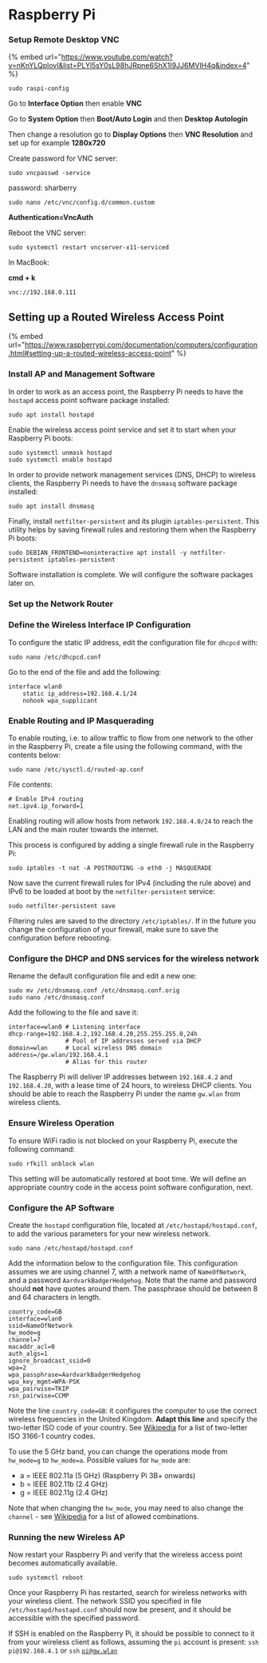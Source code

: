 # Raspberry Pi



### Setup Remote Desktop VNC

{% embed url="https://www.youtube.com/watch?v=nKnYLQplovI&list=PLYl5sY0sL98hJRpne6ShX1I9JJ6MVIH4q&index=4" %}

`sudo raspi-config`

Go to **Interface Option** then enable **VNC**

Go to **System Option** then **Boot/Auto Login** and then **Desktop Autologin**&#x20;

Then change a resolution go to **Display Options** then **VNC Resolution** and set up for example **1280x720**

Create password for VNC server:

`sudo vncpasswd -service`

password: sharberry

`sudo nano /etc/vnc/config.d/common.custom`

**Authentication=VncAuth**

Reboot the VNC server:

`sudo systemctl restart vncserver-x11-serviced`

In MacBook:

**cmd + k**&#x20;

`vnc://192.168.0.111`

## Setting up a Routed Wireless Access Point

{% embed url="https://www.raspberrypi.com/documentation/computers/configuration.html#setting-up-a-routed-wireless-access-point" %}

### Install AP and Management Software <a href="#software-install" id="software-install"></a>

In order to work as an access point, the Raspberry Pi needs to have the `hostapd` access point software package installed:

```
sudo apt install hostapd
```

Enable the wireless access point service and set it to start when your Raspberry Pi boots:

```
sudo systemctl unmask hostapd
sudo systemctl enable hostapd
```

In order to provide network management services (DNS, DHCP) to wireless clients, the Raspberry Pi needs to have the `dnsmasq` software package installed:

```
sudo apt install dnsmasq
```

Finally, install `netfilter-persistent` and its plugin `iptables-persistent`. This utility helps by saving firewall rules and restoring them when the Raspberry Pi boots:

```
sudo DEBIAN_FRONTEND=noninteractive apt install -y netfilter-persistent iptables-persistent
```

Software installation is complete. We will configure the software packages later on.

### Set up the Network Router

### Define the Wireless Interface IP Configuration

To configure the static IP address, edit the configuration file for `dhcpcd` with:

```
sudo nano /etc/dhcpcd.conf
```

Go to the end of the file and add the following:

```
interface wlan0
    static ip_address=192.168.4.1/24
    nohook wpa_supplicant
```

### Enable Routing and IP Masquerading

To enable routing, i.e. to allow traffic to flow from one network to the other in the Raspberry Pi, create a file using the following command, with the contents below:

```
sudo nano /etc/sysctl.d/routed-ap.conf
```

File contents:

```
# Enable IPv4 routing
net.ipv4.ip_forward=1
```

Enabling routing will allow hosts from network `192.168.4.0/24` to reach the LAN and the main router towards the internet.

This process is configured by adding a single firewall rule in the Raspberry Pi:

```
sudo iptables -t nat -A POSTROUTING -o eth0 -j MASQUERADE
```

Now save the current firewall rules for IPv4 (including the rule above) and IPv6 to be loaded at boot by the `netfilter-persistent` service:

```
sudo netfilter-persistent save
```

Filtering rules are saved to the directory `/etc/iptables/`. If in the future you change the configuration of your firewall, make sure to save the configuration before rebooting.

### Configure the DHCP and DNS services for the wireless network

Rename the default configuration file and edit a new one:

```
sudo mv /etc/dnsmasq.conf /etc/dnsmasq.conf.orig
sudo nano /etc/dnsmasq.conf
```

Add the following to the file and save it:

```
interface=wlan0 # Listening interface
dhcp-range=192.168.4.2,192.168.4.20,255.255.255.0,24h
                # Pool of IP addresses served via DHCP
domain=wlan     # Local wireless DNS domain
address=/gw.wlan/192.168.4.1
                # Alias for this router
```

The Raspberry Pi will deliver IP addresses between `192.168.4.2` and `192.168.4.20`, with a lease time of 24 hours, to wireless DHCP clients. You should be able to reach the Raspberry Pi under the name `gw.wlan` from wireless clients.

### Ensure Wireless Operation

To ensure WiFi radio is not blocked on your Raspberry Pi, execute the following command:

```
sudo rfkill unblock wlan
```

This setting will be automatically restored at boot time. We will define an appropriate country code in the access point software configuration, next.

### Configure the AP Software

Create the `hostapd` configuration file, located at `/etc/hostapd/hostapd.conf`, to add the various parameters for your new wireless network.

```
sudo nano /etc/hostapd/hostapd.conf
```

Add the information below to the configuration file. This configuration assumes we are using channel 7, with a network name of `NameOfNetwork`, and a password `AardvarkBadgerHedgehog`. Note that the name and password should **not** have quotes around them. The passphrase should be between 8 and 64 characters in length.

```
country_code=GB
interface=wlan0
ssid=NameOfNetwork
hw_mode=g
channel=7
macaddr_acl=0
auth_algs=1
ignore_broadcast_ssid=0
wpa=2
wpa_passphrase=AardvarkBadgerHedgehog
wpa_key_mgmt=WPA-PSK
wpa_pairwise=TKIP
rsn_pairwise=CCMP
```

Note the line `country_code=GB`: it configures the computer to use the correct wireless frequencies in the United Kingdom. **Adapt this line** and specify the two-letter ISO code of your country. See [Wikipedia](https://en.wikipedia.org/wiki/ISO\_3166-1) for a list of two-letter ISO 3166-1 country codes.

To use the 5 GHz band, you can change the operations mode from `hw_mode=g` to `hw_mode=a`. Possible values for `hw_mode` are:

* a = IEEE 802.11a (5 GHz) (Raspberry Pi 3B+ onwards)
* b = IEEE 802.11b (2.4 GHz)
* g = IEEE 802.11g (2.4 GHz)

Note that when changing the `hw_mode`, you may need to also change the `channel` - see [Wikipedia](https://en.wikipedia.org/wiki/List\_of\_WLAN\_channels) for a list of allowed combinations.

### Running the new Wireless AP

Now restart your Raspberry Pi and verify that the wireless access point becomes automatically available.

```
sudo systemctl reboot
```

Once your Raspberry Pi has restarted, search for wireless networks with your wireless client. The network SSID you specified in file `/etc/hostapd/hostapd.conf` should now be present, and it should be accessible with the specified password.

If SSH is enabled on the Raspberry Pi, it should be possible to connect to it from your wireless client as follows, assuming the `pi` account is present: `ssh pi@192.168.4.1` or `ssh` [`pi@gw.wlan`](mailto:pi@gw.wlan)

